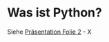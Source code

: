 # Was ist Python?

Siehe [Präsentation Folie 2](https://astragodesharing.github.io/python_tutorial/2) - X 